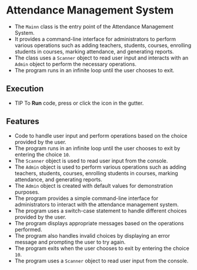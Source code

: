 # Attendance Management System
- The `Mainn` class is the entry point of the Attendance Management System.
- It provides a command-line interface for administrators to perform various operations such as adding teachers, students, courses, enrolling students in courses, marking attendance, and generating reports.
- The class uses a `Scanner` object to read user input and interacts with an `Admin` object to perform the necessary operations.
- The program runs in an infinite loop until the user chooses to exit.

## Execution
- TIP To <b>Run</b> code, press <shortcut actionId="Run"/> or click the <icon src="AllIcons.Actions.Execute"/> icon in the gutter.

## Features
- Code to handle user input and perform operations based on the choice provided by the user.
- The program runs in an infinite loop until the user chooses to exit by entering the choice `10`.
- The `Scanner` object is used to read user input from the console.
- The `Admin` object is used to perform various operations such as adding teachers, students, courses, enrolling students in courses, marking attendance, and generating reports.
- The `Admin` object is created with default values for demonstration purposes.
- The program provides a simple command-line interface for administrators to interact with the attendance management system.
- The program uses a switch-case statement to handle different choices provided by the user.
- The program displays appropriate messages based on the operations performed.
- The program also handles invalid choices by displaying an error message and prompting the user to try again.
- The program exits when the user chooses to exit by entering the choice `10`.
- The program uses a `Scanner` object to read user input from the console.
